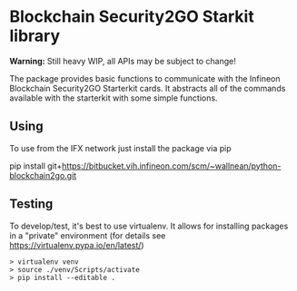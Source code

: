 # Blockchain Security2GO Starkit library

__Warning:__ Still heavy WIP, all APIs may be subject to change!

The package provides basic functions to communicate with the
Infineon Blockchain Security2GO Starterkit cards.
It abstracts all of the commands available with the starterkit
with some simple functions.

## Using

To use from the IFX network just install the package via pip

   pip install git+https://bitbucket.vih.infineon.com/scm/~wallnean/python-blockchain2go.git

## Testing

To develop/test, it's best to use virtualenv. It allows for installing packages
in a "private" environment (for details see https://virtualenv.pypa.io/en/latest/)

    > virtualenv venv
    > source ./venv/Scripts/activate
    > pip install --editable .


